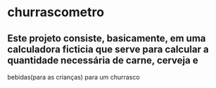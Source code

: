 # churrascometro
## Este projeto consiste, basicamente, em uma calculadora ficticia que serve para calcular a quantidade necessária de carne, cerveja e 
bebidas(para as crianças) para um churrasco 
